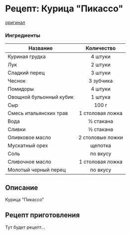 # Рецепт: Курица "Пикассо"
[оригинал](https://eda.ru/recepty/osnovnye-blyuda/kurica-pikasso-25902)

### Ингредиенты
|Название        	         |Количество             |
|--------------------------|:---------------------:|
|Куриная грудка            |4 штуки                |
|Лук                       |2 штуки                |
|Сладкий перец             |3 штуки                |
|Чеснок                    |3 зубчика              |
|Помидоры                  |4 штуки                |
|Овощной бульонный кубик   |1 штука                |
|Сыр                       |100 г                  |
|Смесь итальянских трав    |1 столовая ложка       |
|Вода                      |½ стакана              |
|Сливки                    |½ стакана              |
|Оливковое масло           |2 столовые ложки       |
|Мускатный орех            |щепотка                |
|Соль                      |по вкусу               |
|Сливочное масло           |1 столовая ложка       |
|Молотый черный перец      |по вкусу               |

## Описание
Курица "Пикассо"

## Рецепт приготовления
Тут будет рецепт...
